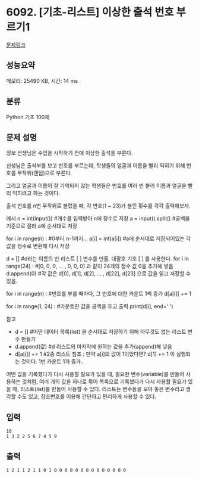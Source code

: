 # 6092. [기초-리스트] 이상한 출석 번호 부르기1

[문제링크](https://codeup.kr/problem.php?id=6092)

## 성능요약

메모리: 25490 KB, 시간: 14 ms

## 분류

Python 기초 100제

## 문제 설명

정보 선생님은 수업을 시작하기 전에 이상한 출석을 부른다.

선생님은 출석부를 보고 번호를 부르는데,
학생들의 얼굴과 이름을 빨리 익히기 위해 번호를 무작위(랜덤)으로 부른다.

그리고 얼굴과 이름이 잘 기억되지 않는 학생들은 번호를 여러 번 불러
이름과 얼굴을 빨리 익히려고 하는 것이다.

출석 번호를 n번 무작위로 불렀을 때, 각 번호(1 ~ 23)가 불린 횟수를 각각 출력해보자.

예시
n = int(input())      #개수를 입력받아 n에 정수로 저장
a = input().split()  #공백을 기준으로 잘라 a에 순서대로 저장

for i in range(n) :  #0부터 n-1까지...
  a[i] = int(a[i])       #a에 순서대로 저장되어있는 각 값을 정수로 변환해 다시 저장

d = []                     #d라는 이름의 빈 리스트 [ ] 변수를 만듦. 대괄호 기호 [  ] 를 사용한다.
for i in range(24) :  #[0, 0, 0, ... , 0, 0, 0] 과 같이 24개의 정수 값 0을 추가해 넣음
  d.append(0)        #각 값은 d[0], d[1], d[2], ... , d[22], d[23] 으로 값을 읽고 저장할 수 있음.

for i in range(n) :    #번호를 부를 때마다, 그 번호에 대한 카운트 1씩 증가
  d[a[i]] += 1

for i in range(1, 24) :  #카운트한 값을 공백을 두고 출력
  print(d[i], end=' ')

참고
- d = []              #어떤 데이터 목록(list) 을 순서대로 저장하기 위해 아무것도 없는 리스트 변수 만들기
- d.append(값)  #d 리스트의 마지막에 원하는 값을 추가(append)해 넣음 
- d[a[i]] += 1     #2중 리스트 참조 : 만약 a[i]의 값이 1이었다면? d[1] += 1 이 실행되는 것이다. 1번 카운트 1개 증가..

어떤 값을 기록했다가 다시 사용할 필요가 있을 때, 필요한 변수(variable)를 만들어 사용하는 것처럼,
여러 개의 값을 하나로 묶어 목록으로 기록했다가 다시 사용할 필요가 있을 때, 리스트(list)를 만들어 사용할 수 있다.
리스트는 변수들을 모아 놓은 변수라고 생각할 수도 있고, 참조번호를 이용해 간단하고 편리하게 사용할 수 있다.

## 입력

```
10
1 3 2 2 5 6 7 4 5 9
```

## 출력

```
1 2 1 1 2 1 1 0 1 0 0 0 0 0 0 0 0 0 0 0 0 0 0
```